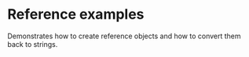 # Reference examples

Demonstrates how to create reference objects and how to convert them back to strings.
